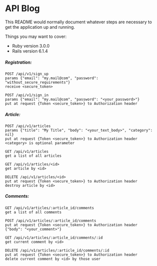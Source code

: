 # API Blog

This README would normally document whatever steps are necessary to get the
application up and running.

Things you may want to cover:

* Ruby version 3.0.0
* Rails version 6.1.4

##### Registration:
````
POST /api/v1/sign_up
params {"email": "my.mail@com", "password": "without_secure_requirements"}
receive <secure_token>
````

````
POST /api/v1/sign_in
params {"email": "my.mail@com", "password": "<your_password>"}
put at request {Token <secure_token>} to Authorization header 
````
##### Article:
````
POST /api/v1/articles
params {"title": "My Title", "body": "<your_text_body>", "category": nil}
put at request {Token <secure_token>} to Authorization header 
<category> is optional parameter 
````

````
GET /api/v1/articles
get a list of all articles
````

````
GET /api/v1/articles/<id>
get article by <id>
````

````
DELETE /api/v1/articles/<id>
put at request {Token <secure_token>} to Authorization header 
destroy article by <id>
````

##### Comments:
````
GET /api/v1/articles/:article_id/comments
get a list of all comments
````

````
POST /api/v1/articles/:article_id/comments
put at request {Token <secure_token>} to Authorization header
{"body": "<your_comment>"}
````

````
GET /api/v1/articles/:article_id/comments/:id
get current comment by <id>
````

````
DELETE /api/v1/articles/:article_id/comments/:id
put at request {Token <secure_token>} to Authorization header
delete current comment by <id> by those user
````